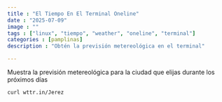```yaml
---
title : "El Tiempo En El Terminal Oneline"
date : "2025-07-09"
image : ""
tags : ["linux", "tiempo", "weather", "oneline", "terminal"]
categories : [pamplinas]
description : "Obtén la previsión metereológica en el terminal"

---
```


Muestra la previsión metereológica para la ciudad que elijas durante los próximos días

```bash
curl wttr.in/Jerez
```


